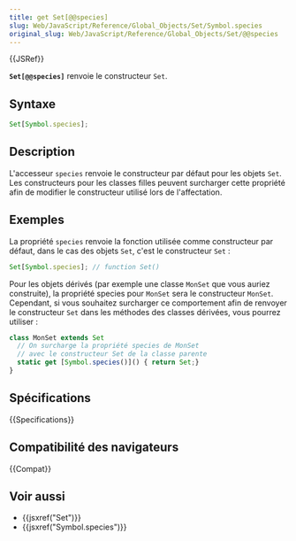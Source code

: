 ```yaml
---
title: get Set[@@species]
slug: Web/JavaScript/Reference/Global_Objects/Set/Symbol.species
original_slug: Web/JavaScript/Reference/Global_Objects/Set/@@species
---
```


{{JSRef}}

**`Set[@@species]`** renvoie le constructeur `Set`.

## Syntaxe

```js
Set[Symbol.species];
```

## Description

L'accesseur `species` renvoie le constructeur par défaut pour les objets `Set`. Les constructeurs pour les classes filles peuvent surcharger cette propriété afin de modifier le constructeur utilisé lors de l'affectation.

## Exemples

La propriété `species` renvoie la fonction utilisée comme constructeur par défaut, dans le cas des objets `Set`, c'est le constructeur `Set` :

```js
Set[Symbol.species]; // function Set()
```

Pour les objets dérivés (par exemple une classe `MonSet` que vous auriez construite), la propriété species pour `MonSet` sera le constructeur `MonSet`. Cependant, si vous souhaitez surcharger ce comportement afin de renvoyer le constructeur `Set` dans les méthodes des classes dérivées, vous pourrez utiliser :

```js
class MonSet extends Set
  // On surcharge la propriété species de MonSet
  // avec le constructeur Set de la classe parente
  static get [Symbol.species()]() { return Set;}
}
```

## Spécifications

{{Specifications}}

## Compatibilité des navigateurs

{{Compat}}

## Voir aussi

- {{jsxref("Set")}}
- {{jsxref("Symbol.species")}}
